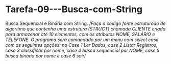 # Tarefa-09---Busca-com-String
Busca Sequencial e Binária com String.
/*Faça o código fonte estruturado de algoritmo que contenha uma estrutura (STRUCT) chamada CLIENTE criada para armazenar até 10 elementos, com os atributos NOME, SALÁRIO e TELEFONE. O programa será comandado por um menu com select case com as seguintes opções: no Case 1 Ler Dados, case 2 Listar Registros, case 3 classificar por nome, case 4 busca sequencial por NOME, case 5 busca binária por nome e case 6 sair*/
